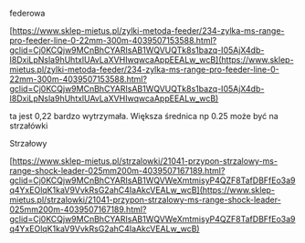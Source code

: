   

federowa

[https://www.sklep-mietus.pl/zylki-metoda-feeder/234-zylka-ms-range-pro-feeder-line-0-22mm-300m-4039507153588.html?gclid=Cj0KCQjw9MCnBhCYARIsAB1WQVUQTk8s1bazq-I05AjX4db-I8DxiLpNsla9hUhtxlUAvLaXVHIwqwcaAppEEALw_wcB](https://www.sklep-mietus.pl/zylki-metoda-feeder/234-zylka-ms-range-pro-feeder-line-0-22mm-300m-4039507153588.html?gclid=Cj0KCQjw9MCnBhCYARIsAB1WQVUQTk8s1bazq-I05AjX4db-I8DxiLpNsla9hUhtxlUAvLaXVHIwqwcaAppEEALw_wcB)

ta jest 0,22 bardzo wytrzymała. Większa średnica np 0.25 może być na strzałówki

  

Strzałowy

[https://www.sklep-mietus.pl/strzalowki/21041-przypon-strzalowy-ms-range-shock-leader-025mm200m-4039507167189.html?gclid=Cj0KCQjw9MCnBhCYARIsAB1WQVWeXmtmisyP4QZF8TafDBFfEo3a9q4YxEOlqK1kaV9VvkRsG2ahC4IaAkcVEALw_wcB](https://www.sklep-mietus.pl/strzalowki/21041-przypon-strzalowy-ms-range-shock-leader-025mm200m-4039507167189.html?gclid=Cj0KCQjw9MCnBhCYARIsAB1WQVWeXmtmisyP4QZF8TafDBFfEo3a9q4YxEOlqK1kaV9VvkRsG2ahC4IaAkcVEALw_wcB)
